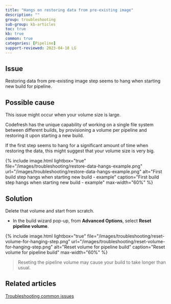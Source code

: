 ```yaml
---
title: "Hangs on restoring data from pre-existing image"
description: ""
group: troubleshooting
sub-group: kb-articles
toc: true
kb: true
common: true
categories: [Pipeline]
support-reviewed: 2023-04-18 LG
---
```


## Issue

Restoring data from pre-existing image step seems to hang when starting new build for pipeline.

## Possible cause

This issue might occur when your volume size is large.

Codefresh has the unique capability of working on a single file system between different builds, by provisioning a volume per pipeline and restoring it upon starting a new build.

If the first step seems to hang for a significant amount of time when restoring the data, this might suggest that your volume size is very big.

{% include
image.html
lightbox="true"
file="/images/troubleshooting/restore-data-hangs-example.png"
url="/images/troubleshooting/restore-data-hangs-example.png"
alt="First build step hangs when starting new build - example"
caption="First build step hangs when starting new build - example"
max-width="60%"
%}

## Solution

Delete that volume and start from scratch.

* In the build wizard pop-up, from **Advanced Options**, select **Reset pipeline volume**.

{% include
image.html
lightbox="true"
file="/images/troubleshooting/reset-volume-for-hanging-step.png"
url="/images/troubleshooting/reset-volume-for-hanging-step.png"
alt="Reset volume for pipeline build"
caption="Reset volume for pipeline build"
max-width="60%"
%}

>Reseting the pipeline volume may cause your build to take longer than usual.

## Related articles

[Troubleshooting common issues]({{site.baseurl}}/docs/troubleshooting/common-issues)
